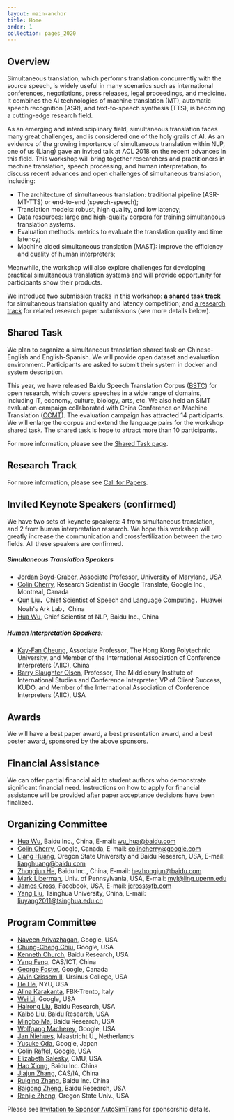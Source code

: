 ```yaml
---
layout: main-anchor
title: Home
order: 1
collection: pages_2020
---
```


## Overview

Simultaneous translation, which performs translation concurrently with the source speech, is widely useful in many scenarios such as international conferences, negotiations, press releases, legal proceedings, and medicine. It combines the AI technologies of machine translation (MT), automatic speech recognition (ASR), and text-to-speech synthesis (TTS), is becoming a cutting-edge research field.

As an emerging and interdisciplinary field, simultaneous translation faces many great challenges, and is considered one of the holy grails of AI. As an evidence of the growing importance of simultaneous translation within NLP, one of us (Liang) gave an invited talk at ACL 2018 on the recent advances in this field. This workshop will bring together researchers and practitioners in machine translation, speech processing, and human interpretation, to discuss recent advances and open challenges of simultaneous translation, including:
- The architecture of simultaneous translation: traditional pipeline (ASR-MT-TTS) or end-to-end (speech-speech);
- Translation models: robust, high quality, and low latency;
- Data resources: large and high-quality corpora for training simultaneous translation systems.
- Evaluation methods: metrics to evaluate the translation quality and time latency;
- Machine aided simultaneous translation (MAST): improve the efficiency and quality of human interpreters;

Meanwhile, the workshop will also explore challenges for developing practical simultaneous translation systems and will provide opportunity for participants show their products.


We introduce two submission tracks in this workshop: [**a shared task track**](shared) for simultaneous translation quality and latency competition; and [a research track](cfp) for related research paper submissions (see more details below).


## Shared Task
We plan to organize a simultaneous translation shared task on Chinese-English and English-Spanish. We will provide open dataset and evaluation environment. Participants are asked to submit their system in docker and system description.

This year, we have released Baidu Speech Translation Corpus ([BSTC](https://ai.baidu.com/broad/subordinate?dataset=bstc)) for open research, which covers speeches in a wide range of domains, including IT, economy, culture, biology, arts, etc. We also held an SiMT evaluation campaign collaborated with China Conference on Machine Translation ([CCMT](http://ccmt2019.jxnu.edu.cn/page/main1923/pctz.htm)). The evaluation campaign has attracted 14 participants.
We will enlarge the corpus and extend the language pairs for the workshop shared task. The shared task is hope to attract more than 10 participants.

For more information, please see the [Shared Task page](shared).


## Research Track


For more information, please see [Call for Papers](cfp).



## Invited Keynote Speakers (confirmed)

We have two sets of keynote speakers: 4 from simultaneous translation, and 2 from human interpretation research. We hope this workshop will greatly increase the communication and crossfertilization between the two fields. All these speakers are confirmed.

##### Simultaneous Translation Speakers

- [Jordan Boyd-Graber](http://users.umiacs.umd.edu/~jbg), Associate Professor, University of Maryland, USA
- [Colin Cherry](https://sites.google.com/site/colinacherry), Research Scientist in Google Translate, Google Inc., Montreal, Canada
- [Qun Liu](https://scholar.google.com.sg/citations?user=2HhiGzcAAAAJ&hl=en)，Chief Scientist of Speech and Language Computing，Huawei Noah's Ark Lab，China
- [Hua Wu](http://research.baidu.com/People/index-view?id=121), Chief Scientist of NLP, Baidu Inc., China

##### Human Interpretation Speakers:

- [Kay-Fan Cheung](https://www.polyu.edu.hk/cbs/cts/en/people/members/58-dr-cheung-kay-fan-andrew), Associate Professor, The Hong Kong Polytechnic University, and Member of the International Association of Conference Interpreters (AIIC), China
- [Barry Slaughter Olsen](https://www.middlebury.edu/institute/people/barry-slaughter-olsen), Professor, The Middlebury Institute of International Studies and Conference Interpreter, VP of Client Success, KUDO, and Member of the International Association of Conference Interpreters (AIIC), USA

## Awards
We will have a best paper award, a best presentation award, and a best poster award, sponsored by the above sponsors.

## Financial Assistance
We can offer partial financial aid to student authors who demonstrate significant financial need.
Instructions on how to apply for financial assistance will be provided after paper acceptance decisions have been finalized.

## Organizing Committee

- [Hua Wu](http://research.baidu.com/People/index-view?id=121), Baidu Inc., China, E-mail: wu_hua@baidu.com
- [Colin Cherry](https://sites.google.com/site/colinacherry/), Google, Canada, E-mail: colincherry@google.com
- [Liang Huang](http://eecs.oregonstate.edu/~huanlian), Oregon State University and Baidu Research, USA, E-mail: lianghuang@baidu.com
- [Zhongjun He](https://scholar.google.com/citations?user=a-1wSFYAAAAJ&hl=en), Baidu Inc., China, E-mail: hezhongjun@baidu.com
- [Mark Liberman](https://www.ling.upenn.edu/~myl/), Univ. of Pennsylvania, USA, E-mail: myl@ling.upenn.edu
- [James Cross](http://scholar.google.com/citations?hl=en&user=Oef7pDkAAAAJ), Facebook, USA, E-mail: jcross@fb.com
- [Yang Liu](http://nlp.csai.tsinghua.edu.cn/~ly/), Tsinghua University, China, E-mail: liuyang2011@tsinghua.edu.cn


## Program Committee

- [Naveen Arivazhagan](https://scholar.google.com/citations?user=9KGy35AAAAAJ&hl=en), Google, USA
- [Chung-Cheng Chiu](https://scholar.google.com/citations?user=8bNM5WgAAAAJ&hl=en), Google, USA
- [Kenneth Church](http://www.cs.jhu.edu/~kchurch/), Baidu Research, USA
- [Yang Feng](http://sourcedb.ict.cas.cn/cn/jssrck/201709/t20170910_4857722.html), CAS/ICT, China
- [George Foster](https://scholar.google.com/citations?user=Hr8KyG4AAAAJ&hl=en), Google, Canada
- [Alvin Grissom II](https://www.ursinus.edu/live/profiles/3125-alvin-grissom-ii), Ursinus College, USA
- [He He](https://hhexiy.github.io/), NYU, USA
- [Alina Karakanta](https://ict.fbk.eu/people/detail/alina-karakanta/), FBK-Trento, Italy
- [Wei Li](https://research.google/people/106528/), Google, USA
- [Hairong Liu](https://scholar.google.com/citations?user=4oISQDYAAAAJ&hl=en), Baidu Research, USA
- [Kaibo Liu](https://www.linkedin.com/in/kaibo-liu-99a6303b/), Baidu Research, USA
- [Mingbo Ma](http://mingboma.com/), Baidu Research, USA
- [Wolfgang Macherey](https://ai.google/research/people/author7590/), Google, USA
- [Jan Niehues](https://www.maastrichtuniversity.nl/jan.niehues), Maastricht U., Netherlands
- [Yusuke Oda](https://scholar.google.com/citations?user=Re6oRt4AAAAJ&hl=en), Google, Japan
- [Colin Raffel](https://colinraffel.com/), Google, USA
- [Elizabeth Salesky](https://www.lti.cs.cmu.edu/people/222218365/elizabeth-salesky), CMU, USA
- [Hao Xiong](https://scholar.google.com/citations?user=RDvwXDsAAAAJ&hl=en), Baidu Inc. China
- [Jiajun Zhang](http://www.nlpr.ia.ac.cn/cip/jjzhang.htm), CAS/IA, China
- [Ruiqing Zhang](https://cn.linkedin.com/in/ruiqing-zhang-36b99b61), Baidu Inc. China
- [Baigong Zheng](https://www.aclweb.org/anthology/people/b/baigong-zheng/), Baidu Research, USA
- [Renjie Zheng](http://www.renj.me/), Oregon State Univ., USA




Please see [Invitation to Sponsor AutoSimTrans](assets/docs/sponsorship.pdf) for sponsorship details.
